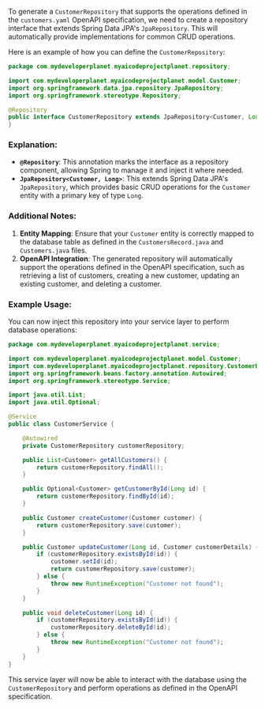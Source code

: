 To generate a `CustomerRepository` that supports the operations defined in the `customers.yaml` OpenAPI specification, we need to create a repository interface that extends Spring Data JPA's `JpaRepository`. This will automatically provide implementations for common CRUD operations.

Here is an example of how you can define the `CustomerRepository`:

```java
package com.mydeveloperplanet.myaicodeprojectplanet.repository;

import com.mydeveloperplanet.myaicodeprojectplanet.model.Customer;
import org.springframework.data.jpa.repository.JpaRepository;
import org.springframework.stereotype.Repository;

@Repository
public interface CustomerRepository extends JpaRepository<Customer, Long> {
}
```

### Explanation:
- **`@Repository`**: This annotation marks the interface as a repository component, allowing Spring to manage it and inject it where needed.
- **`JpaRepository<Customer, Long>`**: This extends Spring Data JPA's `JpaRepository`, which provides basic CRUD operations for the `Customer` entity with a primary key of type `Long`.

### Additional Notes:
1. **Entity Mapping**: Ensure that your `Customer` entity is correctly mapped to the database table as defined in the `CustomersRecord.java` and `Customers.java` files.
2. **OpenAPI Integration**: The generated repository will automatically support the operations defined in the OpenAPI specification, such as retrieving a list of customers, creating a new customer, updating an existing customer, and deleting a customer.

### Example Usage:
You can now inject this repository into your service layer to perform database operations:

```java
package com.mydeveloperplanet.myaicodeprojectplanet.service;

import com.mydeveloperplanet.myaicodeprojectplanet.model.Customer;
import com.mydeveloperplanet.myaicodeprojectplanet.repository.CustomerRepository;
import org.springframework.beans.factory.annotation.Autowired;
import org.springframework.stereotype.Service;

import java.util.List;
import java.util.Optional;

@Service
public class CustomerService {

    @Autowired
    private CustomerRepository customerRepository;

    public List<Customer> getAllCustomers() {
        return customerRepository.findAll();
    }

    public Optional<Customer> getCustomerById(Long id) {
        return customerRepository.findById(id);
    }

    public Customer createCustomer(Customer customer) {
        return customerRepository.save(customer);
    }

    public Customer updateCustomer(Long id, Customer customerDetails) {
        if (customerRepository.existsById(id)) {
            customer.setId(id);
            return customerRepository.save(customer);
        } else {
            throw new RuntimeException("Customer not found");
        }
    }

    public void deleteCustomer(Long id) {
        if (customerRepository.existsById(id)) {
            customerRepository.deleteById(id);
        } else {
            throw new RuntimeException("Customer not found");
        }
    }
}
```

This service layer will now be able to interact with the database using the `CustomerRepository` and perform operations as defined in the OpenAPI specification.